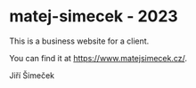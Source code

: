 # matej-simecek - 2023

This is a business website for a client.

You can find it at https://www.matejsimecek.cz/.

Jiří Šimeček
